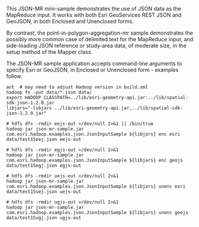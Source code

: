 This JSON-MR mini-sample demonstrates the use of JSON data as the MapReduce input.
It works with both Esri GeoServices REST JSON and GeoJSON, in both Enclosed and Unenclosed forms.

By contrast, the point-in-polygon-aggregation-mr sample demonstrates the possibly more common case of
delimited text for the MapReduce input, and side-loading JSON reference or study-area data, of moderate size,
in the setup method of the Mapper class.

The JSON-MR sample application accepts command-line arguments to specify Esri or GeoJSON,
in Enclosed or Unenclosed form - examples follow:

```
ant  # may need to adjust Hadoop version in build.xml
hadoop fs -put data/*.json data/
export HADOOP_CLASSPATH=../lib/esri-geometry-api.jar:../lib/spatial-sdk-json-1.2.0.jar
libjars="-libjars ../lib/esri-geometry-api.jar,../lib/spatial-sdk-json-1.2.0.jar"

# hdfs dfs -rmdir eejs-out >/dev/null 2>&1 || /bin/true
hadoop jar json-mr-sample.jar com.esri.hadoop.examples.json.JsonInputSample ${libjars} enc esri data/test15eej.json eejs-out

# hdfs dfs -rmdir egjs-out >/dev/null 2>&1
hadoop jar json-mr-sample.jar com.esri.hadoop.examples.json.JsonInputSample ${libjars} enc geojs data/test15egj.json egjs-out

# hdfs dfs -rmdir uejs-out >/dev/null 2>&1
hadoop jar json-mr-sample.jar com.esri.hadoop.examples.json.JsonInputSample ${libjars} unenc esri data/test15uej.json uejs-out

# hdfs dfs -rmdir ugjs-out >/dev/null 2>&1
hadoop jar json-mr-sample.jar com.esri.hadoop.examples.json.JsonInputSample ${libjars} unenc geojs data/test15ugj.json ugjs-out
```
